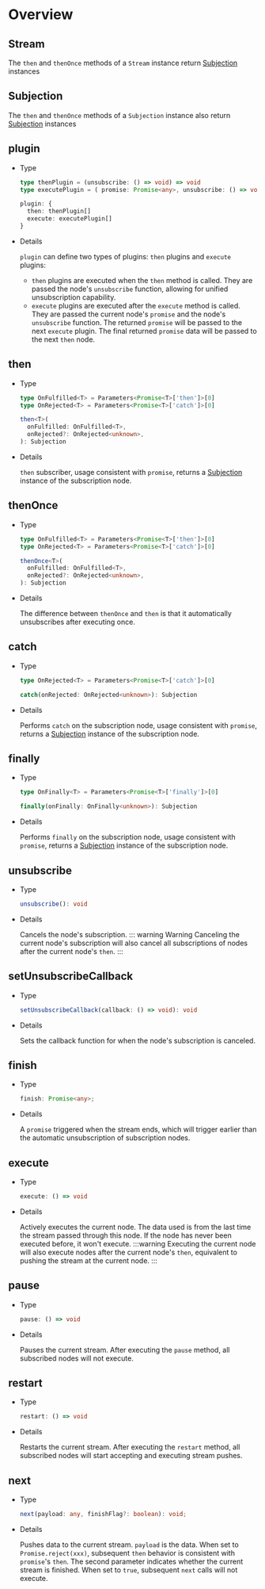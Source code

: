 <script setup>
import Stream from '../../components/stream.vue'
import Subjection from '../../components/subjection.vue'
</script>

# Overview

## Stream

<Stream />

The `then` and `thenOnce` methods of a `Stream` instance return [Subjection](#subjection) instances

## Subjection

<Subjection />

The `then` and `thenOnce` methods of a `Subjection` instance also return [Subjection](#subjection) instances

## plugin

- Type

  ```typescript
  type thenPlugin = (unsubscribe: () => void) => void
  type executePlugin = ( promise: Promise<any>, unsubscribe: () => void ) => Promise<any>

  plugin: {
    then: thenPlugin[]
    execute: executePlugin[]
  }
  ```

- Details

  `plugin` can define two types of plugins: `then` plugins and `execute` plugins:

  - `then` plugins are executed when the `then` method is called. They are passed the node's `unsubscribe` function, allowing for unified unsubscription capability.
  - `execute` plugins are executed after the `execute` method is called. They are passed the current node's `promise` and the node's `unsubscribe` function. The returned `promise` will be passed to the next `execute` plugin. The final returned `promise` data will be passed to the next `then` node.

## then

- Type

  ```typescript
  type OnFulfilled<T> = Parameters<Promise<T>['then']>[0]
  type OnRejected<T> = Parameters<Promise<T>['catch']>[0]

  then<T>(
    onFulfilled: OnFulfilled<T>,
    onRejected?: OnRejected<unknown>,
  ): Subjection
  ```

- Details

  `then` subscriber, usage consistent with `promise`, returns a [Subjection](#subjection) instance of the subscription node.

## thenOnce

- Type

  ```typescript
  type OnFulfilled<T> = Parameters<Promise<T>['then']>[0]
  type OnRejected<T> = Parameters<Promise<T>['catch']>[0]

  thenOnce<T>(
    onFulfilled: OnFulfilled<T>,
    onRejected?: OnRejected<unknown>,
  ): Subjection
  ```

- Details

  The difference between `thenOnce` and `then` is that it automatically unsubscribes after executing once.

## catch

- Type

  ```typescript
  type OnRejected<T> = Parameters<Promise<T>['catch']>[0]

  catch(onRejected: OnRejected<unknown>): Subjection
  ```

- Details

  Performs `catch` on the subscription node, usage consistent with `promise`, returns a [Subjection](#subjection) instance of the subscription node.

## finally

- Type

  ```typescript
  type OnFinally<T> = Parameters<Promise<T>['finally']>[0]

  finally(onFinally: OnFinally<unknown>): Subjection
  ```

- Details

  Performs `finally` on the subscription node, usage consistent with `promise`, returns a [Subjection](#subjection) instance of the subscription node.

## unsubscribe

- Type

  ```typescript
  unsubscribe(): void
  ```

- Details

  Cancels the node's subscription.
  ::: warning Warning
  Canceling the current node's subscription will also cancel all subscriptions of nodes after the current node's `then`.
  :::

## setUnsubscribeCallback

- Type

  ```typescript
  setUnsubscribeCallback(callback: () => void): void
  ```

- Details

  Sets the callback function for when the node's subscription is canceled.

## finish

- Type

  ```typescript
  finish: Promise<any>;
  ```

- Details

  A `promise` triggered when the stream ends, which will trigger earlier than the automatic unsubscription of subscription nodes.

## execute

- Type

  ```typescript
  execute: () => void
  ```

- Details

  Actively executes the current node. The data used is from the last time the stream passed through this node. If the node has never been executed before, it won't execute.
  :::warning
  Executing the current node will also execute nodes after the current node's `then`, equivalent to pushing the stream at the current node.
  :::

## pause

- Type

  ```typescript
  pause: () => void
  ```

- Details

  Pauses the current stream. After executing the `pause` method, all subscribed nodes will not execute.

## restart

- Type

  ```typescript
  restart: () => void
  ```

- Details

  Restarts the current stream. After executing the `restart` method, all subscribed nodes will start accepting and executing stream pushes.

## next

- Type

  ```typescript
  next(payload: any, finishFlag?: boolean): void;
  ```

- Details

  Pushes data to the current stream. `payload` is the data. When set to `Promise.reject(xxx)`, subsequent `then` behavior is consistent with `promise`'s `then`. The second parameter indicates whether the current stream is finished. When set to `true`, subsequent `next` calls will not execute.
